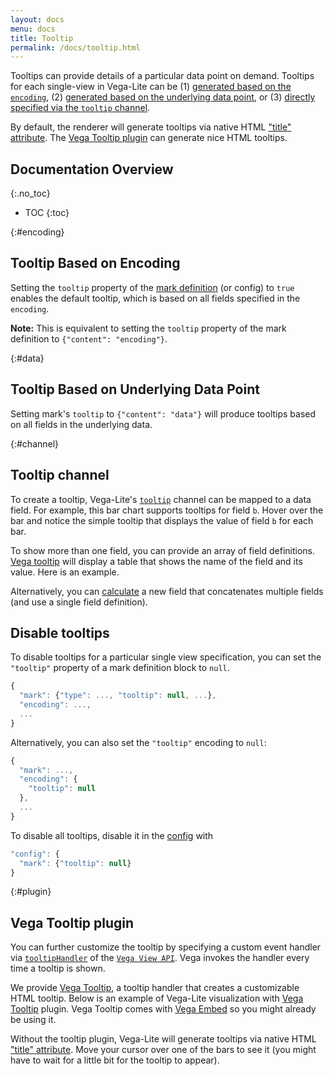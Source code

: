 ```yaml
---
layout: docs
menu: docs
title: Tooltip
permalink: /docs/tooltip.html
---
```


Tooltips can provide details of a particular data point on demand. Tooltips for each single-view in Vega-Lite can be (1) [generated based on the `encoding`](#encoding), (2) [generated based on the underlying data point](#data), or (3) [directly specified via the `tooltip` channel](#channel).

By default, the renderer will generate tooltips via native HTML ["title" attribute](https://developer.mozilla.org/en-US/docs/Web/API/HTMLElement/title). The [Vega Tooltip plugin](#plugin) can generate nice HTML tooltips.

<!--prettier-ignore-start-->
## Documentation Overview
{:.no_toc}

- TOC
{:toc}

<!--prettier-ignore-end-->

{:#encoding}

## Tooltip Based on Encoding

Setting the `tooltip` property of the [mark definition]({{site.baseurl}}/docs/mark.html#mark-def) (or config) to `true` enables the default tooltip, which is based on all fields specified in the `encoding`.

<div class="vl-example" data-name="point_2d_tooltip"></div>

**Note:** This is equivalent to setting the `tooltip` property of the mark definition to `{"content": "encoding"}`.

{:#data}

## Tooltip Based on Underlying Data Point

Setting mark's `tooltip` to `{"content": "data"}` will produce tooltips based on all fields in the underlying data.

<div class="vl-example" data-name="point_2d_tooltip_data"></div>

{:#channel}

## Tooltip channel

To create a tooltip, Vega-Lite's [`tooltip`](encoding.html#mark-properties-channels) channel can be mapped to a data field. For example, this bar chart supports tooltips for field `b`. Hover over the bar and notice the simple tooltip that displays the value of field `b` for each bar.

<div class="vl-example" data-name="bar_tooltip"></div>

To show more than one field, you can provide an array of field definitions. [Vega tooltip](https://github.com/vega/vega-tooltip/) will display a table that shows the name of the field and its value. Here is an example.

<div class="vl-example" data-name="bar_tooltip_multi"></div>

Alternatively, you can [calculate](calculate.html) a new field that concatenates multiple fields (and use a single field definition).

## Disable tooltips

To disable tooltips for a particular single view specification, you can set the `"tooltip"` property of a mark definition block to `null`.

```js
{
  "mark": {"type": ..., "tooltip": null, ...},
  "encoding": ...,
  ...
}
```

Alternatively, you can also set the `"tooltip"` encoding to `null`:

```js
{
  "mark": ...,
  "encoding": {
    "tooltip": null
  },
  ...
}
```

To disable all tooltips, disable it in the [config](config.html) with

```js
"config": {
  "mark": {"tooltip": null}
}
```

{:#plugin}

## Vega Tooltip plugin

You can further customize the tooltip by specifying a custom event handler via [`tooltipHandler`](https://vega.github.io/vega/docs/api/view/#view_tooltipHandler) of the [`Vega View API`](https://vega.github.io/vega/docs/api/view/). Vega invokes the handler every time a tooltip is shown.

We provide [Vega Tooltip](https://github.com/vega/vega-tooltip/), a tooltip handler that creates a customizable HTML tooltip. Below is an example of Vega-Lite visualization with [Vega Tooltip](https://github.com/vega/vega-tooltip/) plugin. Vega Tooltip comes with [Vega Embed](https://github.com/vega/vega-embed) so you might already be using it.

<div class="vl-example" data-name="bar_tooltip"></div>

Without the tooltip plugin, Vega-Lite will generate tooltips via native HTML ["title" attribute](https://developer.mozilla.org/en-US/docs/Web/API/HTMLElement/title). Move your cursor over one of the bars to see it (you might have to wait for a little bit for the tooltip to appear).

<div class="vl-example no-tooltip" data-name="bar_tooltip"></div>
